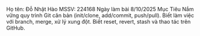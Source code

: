 Họ tên: Đỗ Nhật Hào
MSSV: 224168
Ngày làm bài 8/10/2025
Mục Tiêu
Nắm vững quy trình Git căn bản (init/clone, add/commit, push/pull).
Biết làm việc với branch, merge, xử lý xung đột.
Biết reset, revert, stash và thao tác trên GitHub.